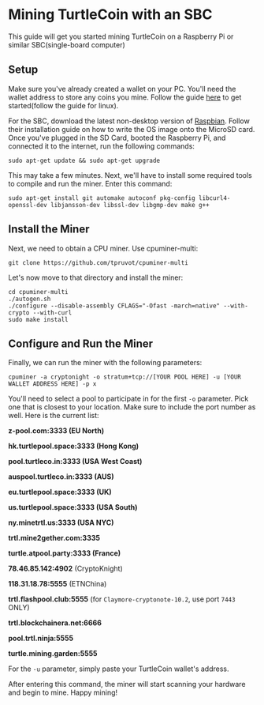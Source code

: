 # Mining TurtleCoin with an SBC

This guide will get you started mining TurtleCoin on a Raspberry Pi or similar SBC(single-board computer)

## Setup

Make sure you've already created a wallet on your PC. You'll need the wallet address to store any coins you mine. Follow the guide [here](https://github.com/turtlecoin/turtlecoin/wiki/Getting-Started) to get started(follow the guide for linux).

For the SBC, download the latest non-desktop version of [Raspbian](https://www.raspberrypi.org/downloads). Follow their installation guide on how to write the OS image onto the MicroSD card. Once you've plugged in the SD Card, booted the Raspberry Pi, and connected it to the internet, run the following commands:

	
	sudo apt-get update && sudo apt-get upgrade
    

This may take a few minutes. Next, we'll have to install some required tools to compile and run the miner. Enter this command:

	
	sudo apt-get install git automake autoconf pkg-config libcurl4-openssl-dev libjansson-dev libssl-dev libgmp-dev make g++
	

## Install the Miner

Next, we need to obtain a CPU miner. Use cpuminer-multi:

	
	git clone https://github.com/tpruvot/cpuminer-multi
	
	
Let's now move to that directory and install the miner:

	
	cd cpuminer-multi
	./autogen.sh
	./configure --disable-assembly CFLAGS="-Ofast -march=native" --with-crypto --with-curl
	sudo make install
	
	
## Configure and Run the Miner

Finally, we can run the miner with the following parameters:

	
	cpuminer -a cryptonight -o stratum+tcp://[YOUR POOL HERE] -u [YOUR WALLET ADDRESS HERE] -p x
	
	
You'll need to select a pool to participate in for the first `-o` parameter. Pick one that is closest to your location. Make sure to include the port number as well. Here is the current list:

**z-pool.com:3333 (EU North)**

**hk.turtlepool.space:3333 (Hong Kong)**

**pool.turtleco.in:3333 (USA West Coast)**

**auspool.turtleco.in:3333 (AUS)**

**eu.turtlepool.space:3333 (UK)**

**us.turtlepool.space:3333 (USA South)**

**ny.minetrtl.us:3333 (USA NYC)**

**trtl.mine2gether.com:3335**

**turtle.atpool.party:3333 (France)**

**78.46.85.142:4902** (CryptoKnight)

**118.31.18.78:5555** (ETNChina)

**trtl.flashpool.club:5555** (for `Claymore-cryptonote-10.2`, use port `7443` ONLY)

**trtl.blockchainera.net:6666**

**pool.trtl.ninja:5555**

**turtle.mining.garden:5555**

For the `-u` parameter, simply paste your TurtleCoin wallet's address.

After entering this command, the miner will start scanning your hardware and begin to mine. Happy mining!
